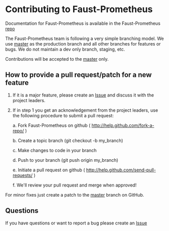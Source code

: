 # Contributing to Faust-Prometheus

Documentation for Faust-Prometheus is available in the Faust-Prometheus [repo]( https://github.com/skecskes/faust-prometheus/README.md )

The Faust-Prometheus team is following a very simple branching model.  We use [master](https://github.com/skecskes/faust-prometheus/tree/master) as the production branch and all other branches for features or bugs. We do not maintain a dev only branch, staging, etc.  

Contributions will be accepted to the [master](https://github.com/skecskes/faust-prometheus/tree/master) only.

## How to provide a pull request/patch for a new feature

1. If it is a major feature, please create an [Issue]( https://github.com/skecskes/faust-prometheus/issues ) and discuss it with the project leaders. 

2. If in step 1 you get an acknowledgement from the project leaders, use the
   following procedure to submit a pull request:

    a. Fork Faust-Prometheus on github ( http://help.github.com/fork-a-repo/ )

    b. Create a topic branch (git checkout -b my_branch)
    
    c. Make changes to code in your branch

    d. Push to your branch (git push origin my_branch)

    e. Initiate a pull request on github ( http://help.github.com/send-pull-requests/ )

    f. We'll review your pull request and merge when approved!

For minor fixes just create a patch to the [master]( https://github.com/skecskes/faust-prometheus/tree/master ) branch 
on GitHub.

## Questions

If you have questions or want to report a bug please create an [Issue]( https://github.com/skecskes/faust-prometheus/issues)
